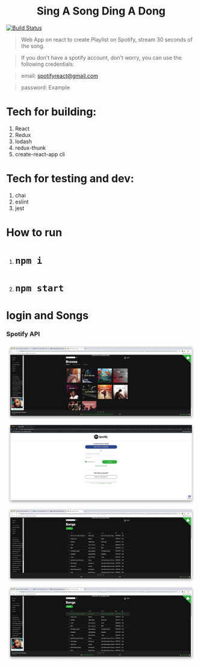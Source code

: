 <h1 align="center">Sing A Song Ding A Dong</h1>

[![Build Status](https://travis-ci.com/piyush97/SingAsongDingADong.svg?token=g3CxDf8EXQoxGMAHdh9U&branch=master)](https://travis-ci.com/piyush97/SingAsongDingADong)
> Web App on react to create Playlist on Spotify, stream 30 seconds of the song.

> If you don't have a spotify account, don't worry, you can use the following credentials:

> email: spotifyreact@gmail.com

> password: Example


# Tech for building:

1. React
2. Redux
3. lodash
4. redux-thunk
5. create-react-app cli

# Tech for testing and dev:

1. chai
2. eslint
3. jest


# How to run
1. # `npm i`
2. # `npm start`

# login and Songs

### Spotify API

<img src="./ss/browse.jpg">
<img src="./ss/login.jpg">
<img src="./ss/playlist.jpg">
<img src="./ss/songstart.jpg">
